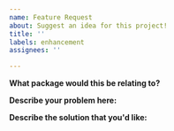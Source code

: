```yaml
---
name: Feature Request
about: Suggest an idea for this project!
title: ''
labels: enhancement
assignees: ''

---
```


**What package would this be relating to?**

**Describe your problem here:**

**Describe the solution that you'd like:**